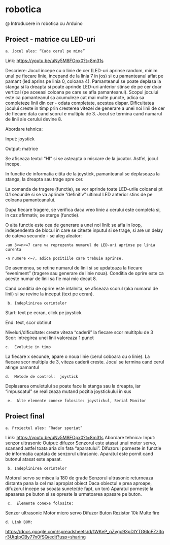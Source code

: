 # robotica
@ Introducere in robotica cu Arduino

## Proiect - matrice cu LED-uri

 

	a. Jocul ales: “Cade cerul pe mine” 
 Link: https://youtu.be/uNy5M8FOpx0?t=8m31s
 
 Descriere: Jocul incepe cu o linie de cer (LED-uri aprinse random, minim unul pe fiecare linie, incepand de la linia 7 in jos) si cu
 pamanteanul aflat pe pamant (led aprins pe linia 0, coloana 4). Pamanteanul se poate deplasa la stanga si la dreapta si poate aprinde 
 LED-uri anterior stinse de pe cer doar vertical (pe aceeasi coloana pe care se afla pamanteanul). Scopul jocului este ca pamanteanul sa 
 acumuleze cat mai multe puncte, adica sa completeze linii din cer - odata completate, acestea dispar. Dificultatea jocului creste in 
 timp prin cresterea vitezei de generare a unei noi linii de cer de fiecare data cand scorul e multiplu de 3. Jocul se termina cand numarul de linii ale cerului devine 8.
 
 Abordare tehnica:
 
Input: joystick
	
Output: matrice
	
Se afiseaza textul “HI” si se asteapta o miscare de la jucator. Astfel, jocul incepe.
	
In functie de informatia citita de la joystick, pamanteanul se deplaseaza la stanga, la dreapta sau trage spre cer. 
	
La comanda de tragere (functie), se vor aprinde toate LED-urile coloanei pt 0.1 secunde si se va aprinde “definitiv” ultimul LED 
anterior stins de pe coloana pamanteanului. 
	
Dupa fiecare tragere, se verifica daca vreo linie a cerului este completa si, in caz afirmativ, se sterge (functie). 
	
O alta functie este cea de generare a unei noi linii: se afla in loop, independenta de blocul in care se citeste inputul si se 
trage, si are un delay de cateva secunde - se aleg aleator: 
	
	-un 3<=n<=7 care va reprezenta numarul de LED-uri aprinse pe linia curenta
	
	-n numere <=7, adica pozitiile care trebuie aprinse.
	
De asemenea, se retine numarul de linii si se updateaza la fiecare “eveniment” (tragere sau generare de linie noua). Conditia de 
oprire este ca aceste numar de linii sa fie mai mic decat 8.
	
Cand conditia de oprire este intalnita, se afiseaza scorul (aka numarul de linii) si se revine la inceput (text pe ecran).
	
   	 b. Indeplinirea cerintelor
	 
Start: text pe ecran, click pe joystick

End: text, scor obtinut

Niveluri/dificultate: creste viteza “caderii” la fiecare scor multitplu de 3
Scor: intregirea unei linii valoreaza 1 punct


    c.  Evolutie in timp
La fiecare x secunde, apare o noua linie (cerul coboara cu o linie). La fiecare scor multiplu de 3, viteza caderii creste. Jocul se termina cand cerul atinge pamantul


    d.  Metode de control:  joystick 
Deplasarea omuletului se poate face la stanga sau la dreapta, iar “impuscatul” se realizeaza mutand pozitia joystickului in sus


     e.  Alte elemente conexe folosite: joystickul, Serial Monitor 
     
     
##     Proiect final

 
 	a. Proiectul ales: “Radar speriat” 
Link: https://youtu.be/uNy5M8FOpx0?t=8m31s
Abordare tehnica: 
	Input: senzor ultrasonic
	Output: difuzor
	Senzorul este atasat unui motor servo, scanand astfel toata aria din fata “aparatului”. Difuzorul porneste in functie de informatia captata de senzorul ultrasonic. 
Aparatul este pornit cand butonul atasat este apasat. 
		

     b. Indeplinirea cerintelor
Motorul servo se misca la 180 de grade
Senzorul ultrasonic returneaza distanta pana la cel mai apropiat obiect
Daca obiectul e prea aproape, difuzorul incepe sa scoata sunete(de fapt, un ton)
Aparatul porneste la apasarea pe buton si se opreste la urmatoarea apasare pe buton.



     c.  Elemente conexe folosite: 
Senzor ultrasonic
Motor micro servo
Difuzor
Buton
Rezistor 10k
Multe fire

	d. Link BOM: 
https://docs.google.com/spreadsheets/d/1WKeP_qZygc93pDIYTG6IoFZz3pr3UtqIpCBy77n0fSQ/edit?usp=sharing
